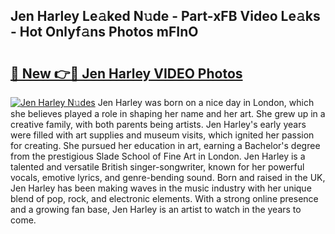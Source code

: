 ## Jen Harley Le𝚊ked N𝚞de - Part-xFB Video Le𝚊ks - Hot Onlyf𝚊ns Photos mFInO

# <h2><a href="http://ac29259.deff.icu/?id=Jen+Harley">🔗 New 👉🔴 Jen Harley VIDEO Photos</a></h2>

[![Jen Harley N𝚞des](https://i.imgur.com/rIISA9y.gif)](http://ac29259.deff.icu/?id=Jen+Harley)
Jen Harley was born on a nice day in London, which she believes played a role in shaping her name and her art. She grew up in a creative family, with both parents being artists. Jen Harley's early years were filled with art supplies and museum visits, which ignited her passion for creating. She pursued her education in art, earning a Bachelor's degree from the prestigious Slade School of Fine Art in London. Jen Harley is a talented and versatile British singer-songwriter, known for her powerful vocals, emotive lyrics, and genre-bending sound. Born and raised in the UK, Jen Harley has been making waves in the music industry with her unique blend of pop, rock, and electronic elements. With a strong online presence and a growing fan base, Jen Harley is an artist to watch in the years to come.
